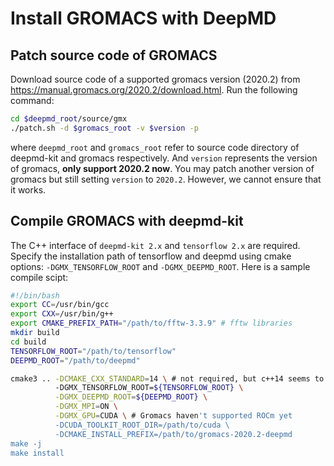 # Install GROMACS with DeepMD
## Patch source code of GROMACS 
Download source code of a supported gromacs version (2020.2) from https://manual.gromacs.org/2020.2/download.html. Run the following command:
```bash
cd $deepmd_root/source/gmx
./patch.sh -d $gromacs_root -v $version -p
```
where `deepmd_root` and `gromacs_root` refer to source code directory of deepmd-kit and gromacs respectively. And `version` represents the version of gromacs, **only support 2020.2 now**. You may patch another version of gromacs but still setting `version` to `2020.2`. However, we cannot ensure that it works.

<!-- ## Install C++ api of deepmd-kit and tensorflow
The C++ interface of `deepmd-kit 2.x` and `tensorflow 2.x` are required. -->
<!-- + Tips: C++ api of deepmd and tensorflow could be easily installed from the deepmd-kit offline packages. But before using tensorflow, you need to manually change the protobuf package to [version 3.9.2](https://github.com/protocolbuffers/protobuf/releases/tag/v3.9.2) in `$deepmd_env_dir/include/google/protobuf` (the offline package will install a version of 3.14, which will cause incompability). Here `deepmd_env_dir` refers to the directory of conda environment created by the deepmd-kit offline packages.  -->

## Compile GROMACS with deepmd-kit
The C++ interface of `deepmd-kit 2.x` and `tensorflow 2.x` are required. Specify the installation path of tensorflow and deepmd using cmake options: `-DGMX_TENSORFLOW_ROOT` and `-DGMX_DEEPMD_ROOT`. Here is a sample compile scipt:
```bash
#!/bin/bash
export CC=/usr/bin/gcc
export CXX=/usr/bin/g++
export CMAKE_PREFIX_PATH="/path/to/fftw-3.3.9" # fftw libraries
mkdir build
cd build
TENSORFLOW_ROOT="/path/to/tensorflow"
DEEPMD_ROOT="/path/to/deepmd"

cmake3 .. -DCMAKE_CXX_STANDARD=14 \ # not required, but c++14 seems to be more compatible with higher version of tensorflow
          -DGMX_TENSORFLOW_ROOT=${TENSORFLOW_ROOT} \
          -DGMX_DEEPMD_ROOT=${DEEPMD_ROOT} \
          -DGMX_MPI=ON \
          -DGMX_GPU=CUDA \ # Gromacs haven't supported ROCm yet
          -DCUDA_TOOLKIT_ROOT_DIR=/path/to/cuda \
          -DCMAKE_INSTALL_PREFIX=/path/to/gromacs-2020.2-deepmd
make -j
make install
```

